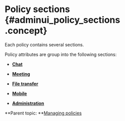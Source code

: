 # Policy sections {#adminui_policy_sections .concept}

Each policy contains several sections.

Policy attributes are group into the following sections:

-   **[Chat](adminui_policysection_chat.md)**  

-   **[Meeting](adminui_policysection_meeting.md)**  

-   **[File transfer](adminui_policysection_filetransfer.md)**  

-   **[Mobile](adminui_policysection_mobile.md)**  

-   **[Administration](adminui_policysection_administration.md)**  


**Parent topic:   **[Managing policies](adminui_policy_manage.md)

